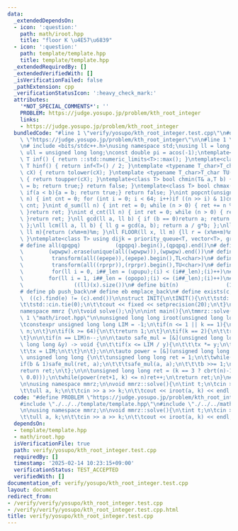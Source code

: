 ```yaml
---
data:
  _extendedDependsOn:
  - icon: ':question:'
    path: math/iroot.hpp
    title: "floor K \u4E57\u6839"
  - icon: ':question:'
    path: template/template.hpp
    title: template/template.hpp
  _extendedRequiredBy: []
  _extendedVerifiedWith: []
  _isVerificationFailed: false
  _pathExtension: cpp
  _verificationStatusIcon: ':heavy_check_mark:'
  attributes:
    '*NOT_SPECIAL_COMMENTS*': ''
    PROBLEM: https://judge.yosupo.jp/problem/kth_root_integer
    links:
    - https://judge.yosupo.jp/problem/kth_root_integer
  bundledCode: "#line 1 \"verify/yosupo/kth_root_integer.test.cpp\"\n#define PROBLEM\
    \ \"https://judge.yosupo.jp/problem/kth_root_integer\"\n\n#line 1 \"template/template.hpp\"\
    \n# include <bits/stdc++.h>\nusing namespace std;\nusing ll = long long;\nusing\
    \ ull = unsigned long long;\nconst double pi = acos(-1);\ntemplate<class T>constexpr\
    \ T inf() { return ::std::numeric_limits<T>::max(); }\ntemplate<class T>constexpr\
    \ T hinf() { return inf<T>() / 2; }\ntemplate <typename T_char>T_char TL(T_char\
    \ cX) { return tolower(cX); }\ntemplate <typename T_char>T_char TU(T_char cX)\
    \ { return toupper(cX); }\ntemplate<class T> bool chmin(T& a,T b) { if(a > b){a\
    \ = b; return true;} return false; }\ntemplate<class T> bool chmax(T& a,T b) {\
    \ if(a < b){a = b; return true;} return false; }\nint popcnt(unsigned long long\
    \ n) { int cnt = 0; for (int i = 0; i < 64; i++)if ((n >> i) & 1)cnt++; return\
    \ cnt; }\nint d_sum(ll n) { int ret = 0; while (n > 0) { ret += n % 10; n /= 10;\
    \ }return ret; }\nint d_cnt(ll n) { int ret = 0; while (n > 0) { ret++; n /= 10;\
    \ }return ret; }\nll gcd(ll a, ll b) { if (b == 0)return a; return gcd(b, a%b);\
    \ };\nll lcm(ll a, ll b) { ll g = gcd(a, b); return a / g*b; };\nll MOD(ll x,\
    \ ll m){return (x%m+m)%m; }\nll FLOOR(ll x, ll m) {ll r = (x%m+m)%m; return (x-r)/m;\
    \ }\ntemplate<class T> using dijk = priority_queue<T, vector<T>, greater<T>>;\n\
    # define all(qpqpq)           (qpqpq).begin(),(qpqpq).end()\n# define UNIQUE(wpwpw)\
    \        (wpwpw).erase(unique(all((wpwpw))),(wpwpw).end())\n# define LOWER(epepe)\
    \         transform(all((epepe)),(epepe).begin(),TL<char>)\n# define UPPER(rprpr)\
    \         transform(all((rprpr)),(rprpr).begin(),TU<char>)\n# define rep(i,upupu)\
    \         for(ll i = 0, i##_len = (upupu);(i) < (i##_len);(i)++)\n# define reps(i,opopo)\
    \        for(ll i = 1, i##_len = (opopo);(i) <= (i##_len);(i)++)\n# define len(x)\
    \                ((ll)(x).size())\n# define bit(n)               (1LL << (n))\n\
    # define pb push_back\n# define eb emplace_back\n# define exists(c, e)       \
    \  ((c).find(e) != (c).end())\n\nstruct INIT{\n\tINIT(){\n\t\tstd::ios::sync_with_stdio(false);\n\
    \t\tstd::cin.tie(0);\n\t\tcout << fixed << setprecision(20);\n\t}\n}INIT;\n\n\
    namespace mmrz {\n\tvoid solve();\n}\n\nint main(){\n\tmmrz::solve();\n}\n#line\
    \ 1 \"math/iroot.hpp\"\n\nunsigned long long iroot(unsigned long long n, int k=2){\n\
    \tconstexpr unsigned long long LIM = -1;\n\tif(n <= 1 || k == 1){\n\t\treturn\
    \ n;\n\t}\n\tif(k >= 64){\n\t\treturn 1;\n\t}\n\tif(k == 2){\n\t\treturn sqrtl(n);\n\
    \t}\n\n\tif(n == LIM)n--;\n\n\tauto safe_mul = [&](unsigned long long &x, unsigned\
    \ long long &y) -> void {\n\t\tif(x <= LIM / y){\n\t\t\tx *= y;\n\t\t}else{\n\t\
    \t\tx = LIM;\n\t\t}\n\t};\n\n\tauto power = [&](unsigned long long a, int b) ->\
    \ unsigned long long {\n\t\tunsigned long long ret = 1;\n\t\twhile(b){\n\t\t\t\
    if(b & 1)safe_mul(ret, a);\n\t\t\tsafe_mul(a, a);\n\t\t\tb >>= 1;\n\t\t}\n\t\t\
    return ret;\n\t};\n\n\tunsigned long long ret = (k == 3 ? cbrt(n)-1 : pow(n, nextafter(1.0/double(k),\
    \ 0.0)));\n\twhile(power(ret+1, k) <= n)ret++;\n\treturn ret;\n}\n#line 5 \"verify/yosupo/kth_root_integer.test.cpp\"\
    \n\nusing namespace mmrz;\n\nvoid mmrz::solve(){\n\tint t;\n\tcin >> t;\n\twhile(t--){\n\
    \t\tull a, k;\n\t\tcin >> a >> k;\n\t\tcout << iroot(a, k) << endl;\n\t}\n}\n"
  code: "#define PROBLEM \"https://judge.yosupo.jp/problem/kth_root_integer\"\n\n\
    #include \"./../../template/template.hpp\"\n#include \"./../../math/iroot.hpp\"\
    \n\nusing namespace mmrz;\n\nvoid mmrz::solve(){\n\tint t;\n\tcin >> t;\n\twhile(t--){\n\
    \t\tull a, k;\n\t\tcin >> a >> k;\n\t\tcout << iroot(a, k) << endl;\n\t}\n}\n"
  dependsOn:
  - template/template.hpp
  - math/iroot.hpp
  isVerificationFile: true
  path: verify/yosupo/kth_root_integer.test.cpp
  requiredBy: []
  timestamp: '2025-02-14 10:23:15+09:00'
  verificationStatus: TEST_ACCEPTED
  verifiedWith: []
documentation_of: verify/yosupo/kth_root_integer.test.cpp
layout: document
redirect_from:
- /verify/verify/yosupo/kth_root_integer.test.cpp
- /verify/verify/yosupo/kth_root_integer.test.cpp.html
title: verify/yosupo/kth_root_integer.test.cpp
---
```

